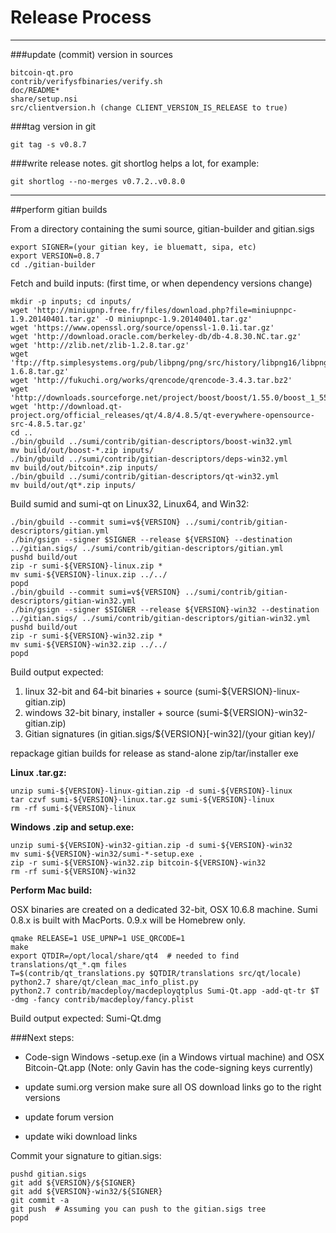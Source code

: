 Release Process
====================

* * *

###update (commit) version in sources


	bitcoin-qt.pro
	contrib/verifysfbinaries/verify.sh
	doc/README*
	share/setup.nsi
	src/clientversion.h (change CLIENT_VERSION_IS_RELEASE to true)

###tag version in git

	git tag -s v0.8.7

###write release notes. git shortlog helps a lot, for example:

	git shortlog --no-merges v0.7.2..v0.8.0

* * *

##perform gitian builds

 From a directory containing the sumi source, gitian-builder and gitian.sigs
  
	export SIGNER=(your gitian key, ie bluematt, sipa, etc)
	export VERSION=0.8.7
	cd ./gitian-builder

 Fetch and build inputs: (first time, or when dependency versions change)

	mkdir -p inputs; cd inputs/
	wget 'http://miniupnp.free.fr/files/download.php?file=miniupnpc-1.9.20140401.tar.gz' -O miniupnpc-1.9.20140401.tar.gz'
	wget 'https://www.openssl.org/source/openssl-1.0.1i.tar.gz'
	wget 'http://download.oracle.com/berkeley-db/db-4.8.30.NC.tar.gz'
	wget 'http://zlib.net/zlib-1.2.8.tar.gz'
	wget 'ftp://ftp.simplesystems.org/pub/libpng/png/src/history/libpng16/libpng-1.6.8.tar.gz'
	wget 'http://fukuchi.org/works/qrencode/qrencode-3.4.3.tar.bz2'
	wget 'http://downloads.sourceforge.net/project/boost/boost/1.55.0/boost_1_55_0.tar.bz2'
	wget 'http://download.qt-project.org/official_releases/qt/4.8/4.8.5/qt-everywhere-opensource-src-4.8.5.tar.gz'
	cd ..
	./bin/gbuild ../sumi/contrib/gitian-descriptors/boost-win32.yml
	mv build/out/boost-*.zip inputs/
	./bin/gbuild ../sumi/contrib/gitian-descriptors/deps-win32.yml
	mv build/out/bitcoin*.zip inputs/
	./bin/gbuild ../sumi/contrib/gitian-descriptors/qt-win32.yml
	mv build/out/qt*.zip inputs/

 Build sumid and sumi-qt on Linux32, Linux64, and Win32:
  
	./bin/gbuild --commit sumi=v${VERSION} ../sumi/contrib/gitian-descriptors/gitian.yml
	./bin/gsign --signer $SIGNER --release ${VERSION} --destination ../gitian.sigs/ ../sumi/contrib/gitian-descriptors/gitian.yml
	pushd build/out
	zip -r sumi-${VERSION}-linux.zip *
	mv sumi-${VERSION}-linux.zip ../../
	popd
	./bin/gbuild --commit sumi=v${VERSION} ../sumi/contrib/gitian-descriptors/gitian-win32.yml
	./bin/gsign --signer $SIGNER --release ${VERSION}-win32 --destination ../gitian.sigs/ ../sumi/contrib/gitian-descriptors/gitian-win32.yml
	pushd build/out
	zip -r sumi-${VERSION}-win32.zip *
	mv sumi-${VERSION}-win32.zip ../../
	popd

  Build output expected:

  1. linux 32-bit and 64-bit binaries + source (sumi-${VERSION}-linux-gitian.zip)
  2. windows 32-bit binary, installer + source (sumi-${VERSION}-win32-gitian.zip)
  3. Gitian signatures (in gitian.sigs/${VERSION}[-win32]/(your gitian key)/

repackage gitian builds for release as stand-alone zip/tar/installer exe

**Linux .tar.gz:**

	unzip sumi-${VERSION}-linux-gitian.zip -d sumi-${VERSION}-linux
	tar czvf sumi-${VERSION}-linux.tar.gz sumi-${VERSION}-linux
	rm -rf sumi-${VERSION}-linux

**Windows .zip and setup.exe:**

	unzip sumi-${VERSION}-win32-gitian.zip -d sumi-${VERSION}-win32
	mv sumi-${VERSION}-win32/sumi-*-setup.exe .
	zip -r sumi-${VERSION}-win32.zip bitcoin-${VERSION}-win32
	rm -rf sumi-${VERSION}-win32

**Perform Mac build:**

  OSX binaries are created on a dedicated 32-bit, OSX 10.6.8 machine.
  Sumi 0.8.x is built with MacPorts.  0.9.x will be Homebrew only.

	qmake RELEASE=1 USE_UPNP=1 USE_QRCODE=1
	make
	export QTDIR=/opt/local/share/qt4  # needed to find translations/qt_*.qm files
	T=$(contrib/qt_translations.py $QTDIR/translations src/qt/locale)
	python2.7 share/qt/clean_mac_info_plist.py
	python2.7 contrib/macdeploy/macdeployqtplus Sumi-Qt.app -add-qt-tr $T -dmg -fancy contrib/macdeploy/fancy.plist

 Build output expected: Sumi-Qt.dmg

###Next steps:

* Code-sign Windows -setup.exe (in a Windows virtual machine) and
  OSX Bitcoin-Qt.app (Note: only Gavin has the code-signing keys currently)

* update sumi.org version
  make sure all OS download links go to the right versions

* update forum version

* update wiki download links

Commit your signature to gitian.sigs:

	pushd gitian.sigs
	git add ${VERSION}/${SIGNER}
	git add ${VERSION}-win32/${SIGNER}
	git commit -a
	git push  # Assuming you can push to the gitian.sigs tree
	popd

